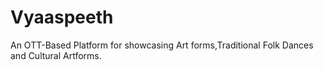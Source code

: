 # Vyaaspeeth
An OTT-Based Platform for showcasing Art forms,Traditional Folk Dances and Cultural Artforms.
